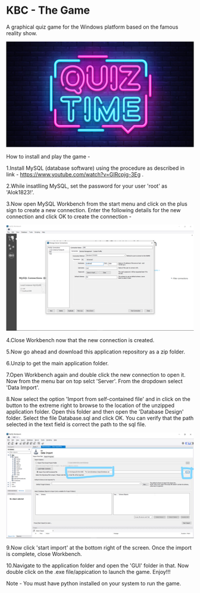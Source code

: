 # KBC - The Game
A graphical quiz game for the Windows platform based on the famous reality show.


![](Images%20and%20Icons/kbc.png)


How to install and play the game - 

1.Install MySQL (database software) using the procedure as described in link - https://www.youtube.com/watch?v=GIRcpjg-3Eg .

2.While insatlling MySQL, set the password for your user 'root' as 'Alok1823!'.

3.Now open MySQL Workbench from the start menu and click on the plus sign to create a new connection. Enter the following details for the   new connection and click OK to create the connection - 

![](Images%20and%20Icons/connection.png)

4.Close Workbench now that the new connection is created.

5.Now go ahead and download this application repository as a zip folder.

6.Unzip to get the main application folder. 

7.Open Workbench again and double click the new connection to open it. Now from the menu bar on top selct 'Server'. From the dropdown select 'Data Import'.

8.Now select the option 'Import from self-contained file' and in click on the button to the extreme right to browse to the location of the unzipped application folder. Open this folder and then open the 'Database Design' folder. Select the file Database.sql and click OK. You can verify that the path selected in the text field is correct the path to the sql file.

![](Images%20and%20Icons/import.jpg)

9.Now click 'start import' at the bottom right of the screen. Once the import is complete, close Workbench.

10.Navigate to the application folder and open the 'GUI' folder in that. Now double click on the .exe file/appication to launch the game. Enjoy!!! 

Note - You must have python installed on your system to run the game.

